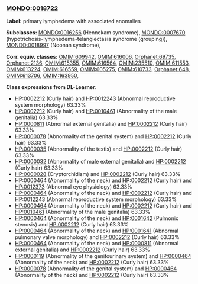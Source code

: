 
### [MONDO:0018722](http://purl.obolibrary.org/obo/MONDO_0018722)
**Label:** primary lymphedema with associated anomalies

**Subclasses:** [MONDO:0016256](http://purl.obolibrary.org/obo/MONDO_0016256) (Hennekam syndrome), [MONDO:0007670](http://purl.obolibrary.org/obo/MONDO_0007670) (hypotrichosis-lymphedema-telangiectasia syndrome (grouping)), [MONDO:0018997](http://purl.obolibrary.org/obo/MONDO_0018997) (Noonan syndrome), 

**Corr. equiv. classes:** [OMIM:609942](http://purl.obolibrary.org/obo/OMIM_609942), [OMIM:616006](http://purl.obolibrary.org/obo/OMIM_616006), [Orphanet:69735](http://www.orpha.net/ORDO/Orphanet_69735), [Orphanet:2136](http://www.orpha.net/ORDO/Orphanet_2136), [OMIM:615355](http://purl.obolibrary.org/obo/OMIM_615355), [OMIM:616564](http://purl.obolibrary.org/obo/OMIM_616564), [OMIM:235510](http://purl.obolibrary.org/obo/OMIM_235510), [OMIM:611553](http://purl.obolibrary.org/obo/OMIM_611553), [OMIM:613224](http://purl.obolibrary.org/obo/OMIM_613224), [OMIM:616559](http://purl.obolibrary.org/obo/OMIM_616559), [OMIM:605275](http://purl.obolibrary.org/obo/OMIM_605275), [OMIM:610733](http://purl.obolibrary.org/obo/OMIM_610733), [Orphanet:648](http://www.orpha.net/ORDO/Orphanet_648), [OMIM:613706](http://purl.obolibrary.org/obo/OMIM_613706), [OMIM:163950](http://purl.obolibrary.org/obo/OMIM_163950), 

**Class expressions from DL-Learner:**

- [HP:0002212](http://purl.obolibrary.org/obo/HP_0002212) (Curly hair) and [HP:0012243](http://purl.obolibrary.org/obo/HP_0012243) (Abnormal reproductive system morphology) 63.33%
- [HP:0002212](http://purl.obolibrary.org/obo/HP_0002212) (Curly hair) and [HP:0010461](http://purl.obolibrary.org/obo/HP_0010461) (Abnormality of the male genitalia) 63.33%
- [HP:0000811](http://purl.obolibrary.org/obo/HP_0000811) (Abnormal external genitalia) and [HP:0002212](http://purl.obolibrary.org/obo/HP_0002212) (Curly hair) 63.33%
- [HP:0000078](http://purl.obolibrary.org/obo/HP_0000078) (Abnormality of the genital system) and [HP:0002212](http://purl.obolibrary.org/obo/HP_0002212) (Curly hair) 63.33%
- [HP:0000035](http://purl.obolibrary.org/obo/HP_0000035) (Abnormality of the testis) and [HP:0002212](http://purl.obolibrary.org/obo/HP_0002212) (Curly hair) 63.33%
- [HP:0000032](http://purl.obolibrary.org/obo/HP_0000032) (Abnormality of male external genitalia) and [HP:0002212](http://purl.obolibrary.org/obo/HP_0002212) (Curly hair) 63.33%
- [HP:0000028](http://purl.obolibrary.org/obo/HP_0000028) (Cryptorchidism) and [HP:0002212](http://purl.obolibrary.org/obo/HP_0002212) (Curly hair) 63.33%
- [HP:0000464](http://purl.obolibrary.org/obo/HP_0000464) (Abnormality of the neck) and [HP:0002212](http://purl.obolibrary.org/obo/HP_0002212) (Curly hair) and [HP:0012373](http://purl.obolibrary.org/obo/HP_0012373) (Abnormal eye physiology) 63.33%
- [HP:0000464](http://purl.obolibrary.org/obo/HP_0000464) (Abnormality of the neck) and [HP:0002212](http://purl.obolibrary.org/obo/HP_0002212) (Curly hair) and [HP:0012243](http://purl.obolibrary.org/obo/HP_0012243) (Abnormal reproductive system morphology) 63.33%
- [HP:0000464](http://purl.obolibrary.org/obo/HP_0000464) (Abnormality of the neck) and [HP:0002212](http://purl.obolibrary.org/obo/HP_0002212) (Curly hair) and [HP:0010461](http://purl.obolibrary.org/obo/HP_0010461) (Abnormality of the male genitalia) 63.33%
- [HP:0000464](http://purl.obolibrary.org/obo/HP_0000464) (Abnormality of the neck) and [HP:0001642](http://purl.obolibrary.org/obo/HP_0001642) (Pulmonic stenosis) and [HP:0002212](http://purl.obolibrary.org/obo/HP_0002212) (Curly hair) 63.33%
- [HP:0000464](http://purl.obolibrary.org/obo/HP_0000464) (Abnormality of the neck) and [HP:0001641](http://purl.obolibrary.org/obo/HP_0001641) (Abnormal pulmonary valve morphology) and [HP:0002212](http://purl.obolibrary.org/obo/HP_0002212) (Curly hair) 63.33%
- [HP:0000464](http://purl.obolibrary.org/obo/HP_0000464) (Abnormality of the neck) and [HP:0000811](http://purl.obolibrary.org/obo/HP_0000811) (Abnormal external genitalia) and [HP:0002212](http://purl.obolibrary.org/obo/HP_0002212) (Curly hair) 63.33%
- [HP:0000119](http://purl.obolibrary.org/obo/HP_0000119) (Abnormality of the genitourinary system) and [HP:0000464](http://purl.obolibrary.org/obo/HP_0000464) (Abnormality of the neck) and [HP:0002212](http://purl.obolibrary.org/obo/HP_0002212) (Curly hair) 63.33%
- [HP:0000078](http://purl.obolibrary.org/obo/HP_0000078) (Abnormality of the genital system) and [HP:0000464](http://purl.obolibrary.org/obo/HP_0000464) (Abnormality of the neck) and [HP:0002212](http://purl.obolibrary.org/obo/HP_0002212) (Curly hair) 63.33%


